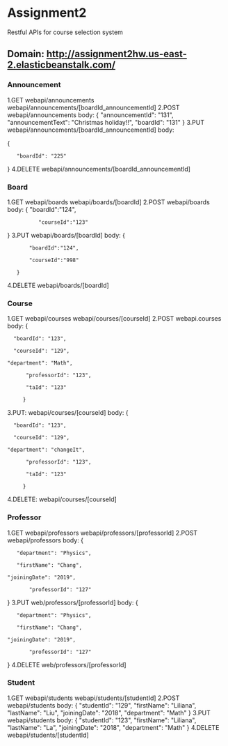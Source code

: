 # Assignment2
Restful APIs for course selection system
 
## Domain:  http://assignment2hw.us-east-2.elasticbeanstalk.com/

### Announcement
1.GET
  webapi/announcements
  webapi/announcements/[boardId_announcementId]
2.POST
  webapi/announcements
  body:
         {
	"announcementId": "131",
	"announcementText": "Christmas holiday!!",
	"boardId": "131"
       }
3.PUT
  webapi/announcements/[boardId_announcementId]
  body:
          
{
    	 
  	   "boardId": "225"

	  
}
4.DELETE
  webapi/announcements/[boardId_announcementId]
### Board
1.GET
  webapi/boards
  webapi/boards/[boardId]
2.POST
  webapi/boards
  body:
          {
   "boardId":"124",
  
              "courseId":"123"
}
3.PUT
  webapi/boards/[boardId]
  body:
       {
   
           "boardId":"124",
 
           "courseId":"998"

       }
4.DELETE
  webapi/boards/[boardId]
### Course
1.GET
  webapi/courses
  webapi/courses/[courseId]
2.POST
  webapi.courses
  body:
  	{
    
	  "boardId": "123",
    
	  "courseId": "129",
      
    "department": "Math",

          "professorId": "123",

          "taId": "123"

         }
3.PUT:
  webapi/courses/[courseId]
  body:
       {
    
	  "boardId": "123",
    
	  "courseId": "129",
      
    "department": "changeIt",

          "professorId": "123",

          "taId": "123"

         }
4.DELETE:
  webapi/courses/[courseId]
### Professor
1.GET
  webapi/professors
  webapi/professors/[professorId]
2.POST
  webapi/professors
  body:
         {
    
	   "department": "Physics",
    
	   "firstName": "Chang",
       
    "joiningDate": "2019",
 
           "professorId": "127"
         
}
3.PUT
  web/professors/[professorId]
  body:
       {
    
	   "department": "Physics",
    
	   "firstName": "Chang",
       
    "joiningDate": "2019",
 
           "professorId": "127"
         
}
4.DELETE
  web/professors/[professorId]
### Student
1.GET
  webapi/students
  webapi/students/[studentId]
2.POST
  webapi/students
   body:
       {
	"studentId": "129",
	"firstName": "Liliana",
	 "lastName": "Liu",
	 "joiningDate": "2018",
	 "department": "Math"
      }
3.PUT
  webapi/students
  body:
      {
	"studentId": "123",
	"firstName": "Liliana",
	 "lastName": "La",
	 "joiningDate": "2018",
	 "department": "Math"
      }
4.DELETE
  webapi/students/[studentId]
